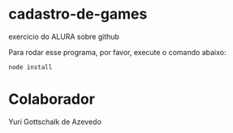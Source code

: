 # cadastro-de-games
exercício do ALURA sobre github

Para rodar esse programa, por favor, execute o comando abaixo:

```
node install
```

# Colaborador
Yuri Gottschalk de Azevedo
